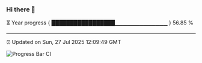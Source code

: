 ### Hi there 👋

⏳ Year progress { █████████████████▁▁▁▁▁▁▁▁▁▁▁▁▁ } 56.85 %

---

⏰ Updated on Sun, 27 Jul 2025 12:09:49 GMT

![Progress Bar CI](https://github.com/liununu/liununu/workflows/Progress%20Bar%20CI/badge.svg)
